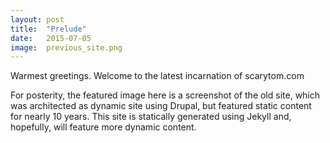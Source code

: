 ```yaml
---
layout: post
title:  "Prelude"
date:   2015-07-05
image:  previous_site.png
---
```


<p class="intro"><span class="dropcap">W</span>armest greetings. Welcome to the latest incarnation of scarytom.com</p>

<p>For posterity, the featured image here is a screenshot of the old site, which was architected as dynamic site using Drupal, but featured static content for nearly 10 years.  This site is statically generated using Jekyll and, hopefully, will feature more dynamic content.</p>